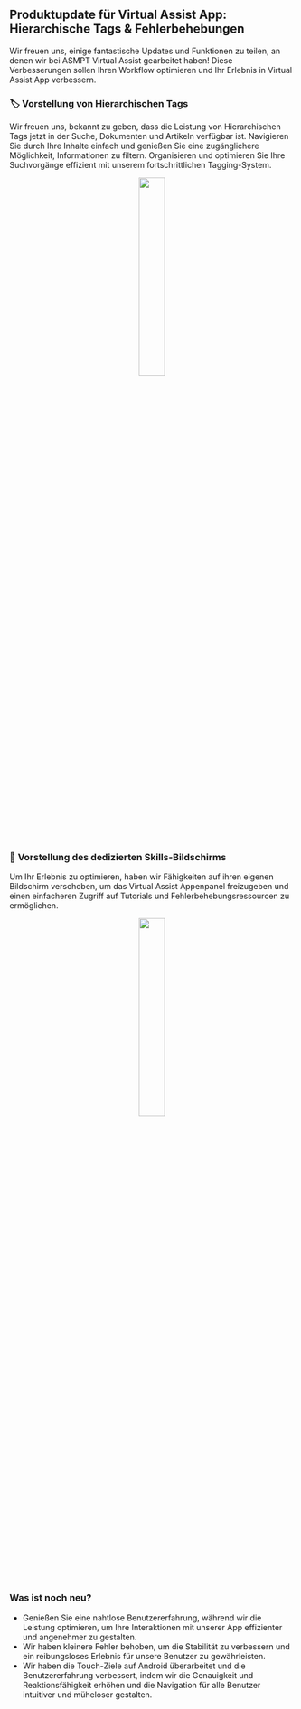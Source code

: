 ## Produktupdate für Virtual Assist App: Hierarchische Tags & Fehlerbehebungen

Wir freuen uns, einige fantastische Updates und Funktionen zu teilen, an denen wir bei ASMPT Virtual Assist gearbeitet haben! Diese Verbesserungen sollen Ihren Workflow optimieren und Ihr Erlebnis in Virtual Assist App verbessern.

### 🏷️ **Vorstellung von Hierarchischen Tags**

Wir freuen uns, bekannt zu geben, dass die Leistung von Hierarchischen Tags jetzt in der Suche, Dokumenten und Artikeln verfügbar ist. Navigieren Sie durch Ihre Inhalte einfach und genießen Sie eine zugänglichere Möglichkeit, Informationen zu filtern. Organisieren und optimieren Sie Ihre Suchvorgänge effizient mit unserem fortschrittlichen Tagging-System.

<p align="center"><img src="https://hs-8974650.f.hubspotemail.net/hub/8974650/hubfs/tags.gif?upscale=true&width=500&upscale=true&name=tags.gif" width="30%"></p>

### 📲 **Vorstellung des dedizierten Skills-Bildschirms**

Um Ihr Erlebnis zu optimieren, haben wir Fähigkeiten auf ihren eigenen Bildschirm verschoben, um das Virtual Assist Appenpanel freizugeben und einen einfacheren Zugriff auf Tutorials und Fehlerbehebungsressourcen zu ermöglichen.

<p align="center"><img src="https://hs-8974650.f.hubspotemail.net/hub/8974650/hubfs/skills_panel.gif?upscale=true&width=470&upscale=true&name=skills_panel.gif" width="30%"></p>

### **Was ist noch neu?**

* Genießen Sie eine nahtlose Benutzererfahrung, während wir die Leistung optimieren, um Ihre Interaktionen mit unserer App effizienter und angenehmer zu gestalten.
* Wir haben kleinere Fehler behoben, um die Stabilität zu verbessern und ein reibungsloses Erlebnis für unsere Benutzer zu gewährleisten.
* Wir haben die Touch-Ziele auf Android überarbeitet und die Benutzererfahrung verbessert, indem wir die Genauigkeit und Reaktionsfähigkeit erhöhen und die Navigation für alle Benutzer intuitiver und müheloser gestalten.